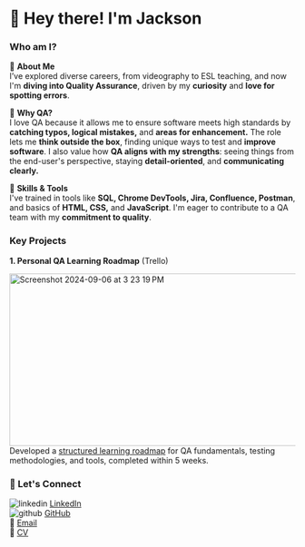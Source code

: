 # 👋 Hey there! I'm Jackson

### Who am I? 
👦 **About Me**
<br>I’ve explored diverse careers, from videography to ESL teaching, and now I'm **diving into Quality Assurance**, driven by my **curiosity** and **love for spotting errors**.

🧪 **Why QA?**
<br>I love QA because it allows me to ensure software meets high standards by **catching typos, logical mistakes,** and **areas for enhancement.** The role lets me **think outside the box**, finding unique ways to test and **improve software**. I also value how **QA aligns with my strengths**: seeing things from the end-user's perspective, staying **detail-oriented**, and **communicating clearly.**

🔧 **Skills & Tools**
<br>I've trained in tools like **SQL, Chrome DevTools, Jira, Confluence, Postman**, and basics of **HTML, CSS,** and **JavaScript**. I'm eager to contribute to a QA team with my **commitment to quality**.

### Key Projects
**1. Personal QA Learning Roadmap** (Trello)

<img width="540" height="304" alt="Screenshot 2024-09-06 at 3 23 19 PM" src="https://github.com/user-attachments/assets/ade02284-48f9-45be-8e89-7666776a0113">
<br> Developed a <a href="https://trello.com/invite/b/6672d6f1462b1617cd5c8c79/ATTIfa5fba288bfd1cd8d640dfa7ef7d3b3bC2D2910D/qa-testing-course" target="_blank">structured learning roadmap</a> for QA fundamentals, testing methodologies, and tools, completed within 5 weeks.

### 🔗 Let's Connect
<img src="https://i.sstatic.net/gVE0j.png" alt="linkedin"> [LinkedIn](https://www.linkedin.com/in/jcksnmiles)
<br><img src="https://i.sstatic.net/tskMh.png" alt="github"> <a href="https://github.com/jcksnmiles/portfolio" rel="nofollow noreferrer">GitHub</a>
<br>📧 [Email](mailto:jcksnbmiles@gmail.com)
<br>📄 [CV](https://github.com/user-attachments/files/17688859/JacksonMilesCV.pdf)
